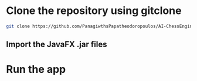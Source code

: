 # Clone the repository using gitclone 
```bash
git clone https://github.com/PanagiwthsPapatheodoropoulos/AI-ChessEngine.git
```
## Import the JavaFX .jar files 

# Run the app
